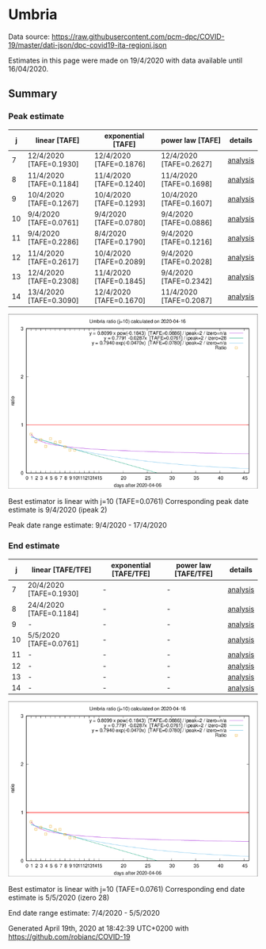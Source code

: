 # Umbria


Data source: https://raw.githubusercontent.com/pcm-dpc/COVID-19/master/dati-json/dpc-covid19-ita-regioni.json

Estimates in this page were made on 19/4/2020 with data available until 16/04/2020.


## Summary 

### Peak estimate 
|j|linear [TAFE]|exponential [TAFE]|power law [TAFE]|details|
|---|----|-----------|---------|-------|
|7|12/4/2020 [TAFE=0.1930]|12/4/2020 [TAFE=0.1876]|12/4/2020 [TAFE=0.2627]|[analysis](COVID-19_umbria_j7_2020-04-16.md)|
|8|11/4/2020 [TAFE=0.1184]|11/4/2020 [TAFE=0.1240]|11/4/2020 [TAFE=0.1698]|[analysis](COVID-19_umbria_j8_2020-04-16.md)|
|9|10/4/2020 [TAFE=0.1267]|10/4/2020 [TAFE=0.1293]|10/4/2020 [TAFE=0.1607]|[analysis](COVID-19_umbria_j9_2020-04-16.md)|
|10|9/4/2020 [TAFE=0.0761]|9/4/2020 [TAFE=0.0780]|9/4/2020 [TAFE=0.0886]|[analysis](COVID-19_umbria_j10_2020-04-16.md)|
|11|9/4/2020 [TAFE=0.2286]|8/4/2020 [TAFE=0.1790]|9/4/2020 [TAFE=0.1216]|[analysis](COVID-19_umbria_j11_2020-04-16.md)|
|12|11/4/2020 [TAFE=0.2617]|10/4/2020 [TAFE=0.2089]|9/4/2020 [TAFE=0.2028]|[analysis](COVID-19_umbria_j12_2020-04-16.md)|
|13|12/4/2020 [TAFE=0.2308]|11/4/2020 [TAFE=0.1845]|9/4/2020 [TAFE=0.2342]|[analysis](COVID-19_umbria_j13_2020-04-16.md)|
|14|13/4/2020 [TAFE=0.3090]|12/4/2020 [TAFE=0.1670]|11/4/2020 [TAFE=0.2087]|[analysis](COVID-19_umbria_j14_2020-04-16.md)|

![best peak estimate](COVID-19_umbria_j10_2020-04-16.png)

Best estimator is linear with j=10 (TAFE=0.0761)
Corresponding peak date estimate is 9/4/2020 (ipeak 2)


Peak date range estimate: 9/4/2020 - 17/4/2020

### End estimate 
|j|linear [TAFE/TFE]|exponential [TAFE/TFE]|power law [TAFE/TFE]|details|
|---|----|-----------|---------|-------|
|7|20/4/2020 [TAFE=0.1930]|-|-|[analysis](COVID-19_umbria_j7_2020-04-16.md)|
|8|24/4/2020 [TAFE=0.1184]|-|-|[analysis](COVID-19_umbria_j8_2020-04-16.md)|
|9|-|-|-|[analysis](COVID-19_umbria_j9_2020-04-16.md)|
|10|5/5/2020 [TAFE=0.0761]|-|-|[analysis](COVID-19_umbria_j10_2020-04-16.md)|
|11|-|-|-|[analysis](COVID-19_umbria_j11_2020-04-16.md)|
|12|-|-|-|[analysis](COVID-19_umbria_j12_2020-04-16.md)|
|13|-|-|-|[analysis](COVID-19_umbria_j13_2020-04-16.md)|
|14|-|-|-|[analysis](COVID-19_umbria_j14_2020-04-16.md)|

![best zero estimate](COVID-19_umbria_j10_2020-04-16.png)

Best estimator is linear with j=10 (TAFE=0.0761)
Corresponding end date estimate is 5/5/2020 (izero 28)


End date range estimate: 7/4/2020 - 5/5/2020

Generated April 19th, 2020 at 18:42:39 UTC+0200 with https://github.com/robianc/COVID-19
